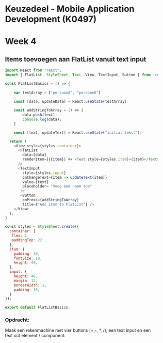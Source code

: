 # Keuzedeel - Mobile Application Development (K0497)
# Week 4

## Items toevoegen aan FlatList vanuit text input

```javascript
import React from 'react';
import { FlatList, StyleSheet, Text, View, TextInput, Button } from 'react-native';

const FlatListBasics = () => {
    
    var testArray = ["persoonA", "persoonB"]
    
    const [data, updateData] = React.useState(testArray)

    const addStringToArray = () => {
        data.push(text);
        console.log(data);
    }

    const [text, updateText] = React.useState("initial tekst");

  return (
    <View style={styles.container}>
      <FlatList
        data={data}
        renderItem={({item}) => <Text style={styles.item}>{item}</Text>}
      />
      <TextInput
        style={styles.input}
        onChangeText={item => updateText(item)}
        value={text}
        placeholder= "Voeg een naam toe"
       />
       <Button
        onPress={addStringToArray}
        title={"Add item to FlatList"} />
    </View>
  );
}

const styles = StyleSheet.create({
  container: {
   flex: 1,
   paddingTop: 22
  },
  item: {
    padding: 10,
    fontSize: 18,
    height: 44,
  },
  input: {
    height: 40,
    margin: 12,
    borderWidth: 1,
    padding: 10,
  }
});

export default FlatListBasics;
```

### Opdracht: 
Maak een rekenmachine met vier buttons (+,-, *, /), een text input en een text out element / component.